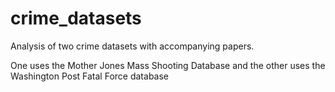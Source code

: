 # crime_datasets
Analysis of two crime datasets with accompanying papers. 

One uses the Mother Jones Mass Shooting Database and the other uses the Washington Post Fatal Force database
